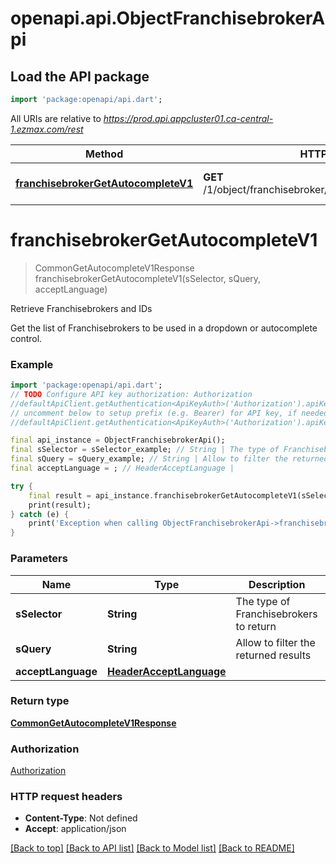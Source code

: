 # openapi.api.ObjectFranchisebrokerApi

## Load the API package
```dart
import 'package:openapi/api.dart';
```

All URIs are relative to *https://prod.api.appcluster01.ca-central-1.ezmax.com/rest*

Method | HTTP request | Description
------------- | ------------- | -------------
[**franchisebrokerGetAutocompleteV1**](ObjectFranchisebrokerApi.md#franchisebrokergetautocompletev1) | **GET** /1/object/franchisebroker/getAutocomplete/{sSelector} | Retrieve Franchisebrokers and IDs


# **franchisebrokerGetAutocompleteV1**
> CommonGetAutocompleteV1Response franchisebrokerGetAutocompleteV1(sSelector, sQuery, acceptLanguage)

Retrieve Franchisebrokers and IDs

Get the list of Franchisebrokers to be used in a dropdown or autocomplete control.

### Example
```dart
import 'package:openapi/api.dart';
// TODO Configure API key authorization: Authorization
//defaultApiClient.getAuthentication<ApiKeyAuth>('Authorization').apiKey = 'YOUR_API_KEY';
// uncomment below to setup prefix (e.g. Bearer) for API key, if needed
//defaultApiClient.getAuthentication<ApiKeyAuth>('Authorization').apiKeyPrefix = 'Bearer';

final api_instance = ObjectFranchisebrokerApi();
final sSelector = sSelector_example; // String | The type of Franchisebrokers to return
final sQuery = sQuery_example; // String | Allow to filter the returned results
final acceptLanguage = ; // HeaderAcceptLanguage | 

try {
    final result = api_instance.franchisebrokerGetAutocompleteV1(sSelector, sQuery, acceptLanguage);
    print(result);
} catch (e) {
    print('Exception when calling ObjectFranchisebrokerApi->franchisebrokerGetAutocompleteV1: $e\n');
}
```

### Parameters

Name | Type | Description  | Notes
------------- | ------------- | ------------- | -------------
 **sSelector** | **String**| The type of Franchisebrokers to return | 
 **sQuery** | **String**| Allow to filter the returned results | [optional] 
 **acceptLanguage** | [**HeaderAcceptLanguage**](.md)|  | [optional] 

### Return type

[**CommonGetAutocompleteV1Response**](CommonGetAutocompleteV1Response.md)

### Authorization

[Authorization](../README.md#Authorization)

### HTTP request headers

 - **Content-Type**: Not defined
 - **Accept**: application/json

[[Back to top]](#) [[Back to API list]](../README.md#documentation-for-api-endpoints) [[Back to Model list]](../README.md#documentation-for-models) [[Back to README]](../README.md)

